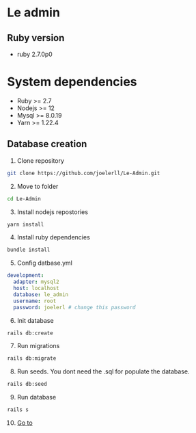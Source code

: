 # Le admin

## Ruby version

- ruby 2.7.0p0


# System dependencies

- Ruby >= 2.7
- Nodejs >= 12
- Mysql >= 8.0.19
- Yarn >= 1.22.4


## Database creation

1. Clone repository

```sh
git clone https://github.com/joelerll/Le-Admin.git
```

2. Move to folder

```sh
cd Le-Admin
```

3. Install nodejs repostories

```sh
yarn install
```

4. Install ruby dependencies

```sh
bundle install
```

5. Config datbase.yml

```yml
development:
  adapter: mysql2
  host: localhost
  database: le_admin
  username: root
  password: joelerl # change this password
```

6. Init database

```sh
rails db:create
```

7. Run migrations

```sh
rails db:migrate
```

8. Run seeds. You dont need the .sql for populate the database.

```sh
rails db:seed
```

9. Run database

```sh
rails s
```

10. [Go to](http://localhost:3000/)

